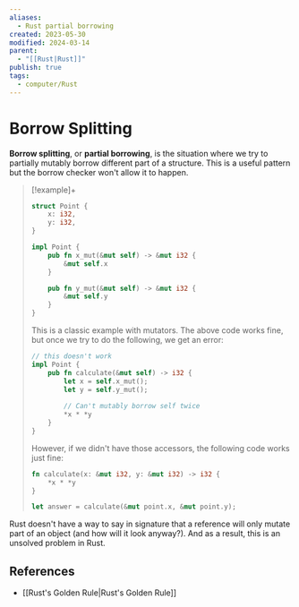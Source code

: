 ```yaml
---
aliases:
  - Rust partial borrowing
created: 2023-05-30
modified: 2024-03-14
parent:
  - "[[Rust|Rust]]"
publish: true
tags:
  - computer/Rust
---
```


# Borrow Splitting

**Borrow splitting**, or **partial borrowing**, is the situation where we try to partially mutably borrow different part of a structure. This is a useful pattern but the borrow checker won't allow it to happen.

> [!example]+
> ```rust
> struct Point {
>     x: i32,
>     y: i32, 
> }
> 
> impl Point {
>     pub fn x_mut(&mut self) -> &mut i32 {
>         &mut self.x
>     }
> 
>     pub fn y_mut(&mut self) -> &mut i32 {
>         &mut self.y
>     }
> }
> ```
> This is a classic example with mutators. The above code works fine, but once we try to do the following, we get an error:
> ```rust
> // this doesn't work
> impl Point {
>     pub fn calculate(&mut self) -> i32 {
>         let x = self.x_mut();
>         let y = self.y_mut();
>         
>         // Can't mutably borrow self twice
>         *x * *y
>     }
> }
> ```
> However, if we didn't have those accessors, the following code works just fine:
> ```rust
> fn calculate(x: &mut i32, y: &mut i32) -> i32 {
>     *x * *y
> }
> 
> let answer = calculate(&mut point.x, &mut point.y);
> ```

Rust doesn't have a way to say in signature that a reference will only mutate part of an object (and how will it look anyway?). And as a result, this is an unsolved problem in Rust.

## References
- [[Rust's Golden Rule|Rust's Golden Rule]]
